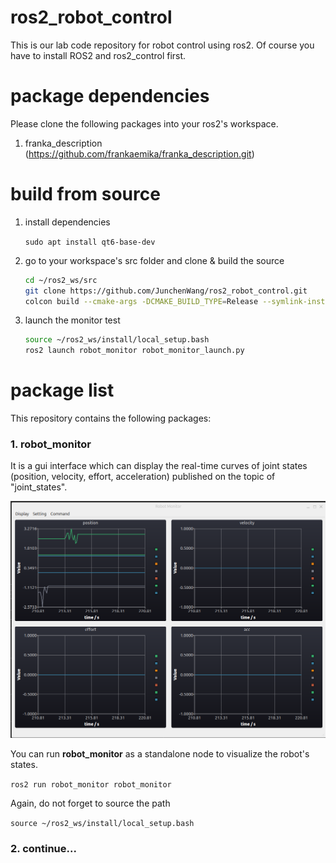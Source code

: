 # ros2_robot_control

This is our lab code repository for robot control using ros2. Of course you have to install ROS2 and ros2_control first.

# package dependencies

Please clone the following packages into your ros2's workspace.

  1. franka_description (https://github.com/frankaemika/franka_description.git)

# build from source

1. install dependencies

   `sudo apt install qt6-base-dev`

2. go to your workspace's src folder and clone & build the source

   ```bash
   cd ~/ros2_ws/src
   git clone https://github.com/JunchenWang/ros2_robot_control.git
   colcon build --cmake-args -DCMAKE_BUILD_TYPE=Release --symlink-install
   ```
3. launch the monitor test

   ```bash
   source ~/ros2_ws/install/local_setup.bash
   ros2 launch robot_monitor robot_monitor_launch.py
   ```
# package list

This repository contains the following packages:

### 1. robot_monitor

It is a gui interface which can display the real-time curves of joint states (position, velocity, effort, acceleration) published on the topic of "joint_states".

![1730629536341](images/README/1730629536341.png)

You can run **robot_monitor** as a standalone node to visualize the robot's states.

`ros2 run robot_monitor robot_monitor`

Again, do not forget to source the path

`source ~/ros2_ws/install/local_setup.bash`

### 2. continue...


